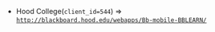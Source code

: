  - Hood College(`client_id=544`) => [`http://blackboard.hood.edu/webapps/Bb-mobile-BBLEARN/`](http://blackboard.hood.edu/webapps/Bb-mobile-BBLEARN/)
